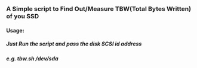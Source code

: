 ### A Simple script to Find Out/Measure TBW(Total Bytes Written) of you SSD

#### Usage:

##### Just Run the script  and pass the disk SCSI id address
##### e.g. tbw.sh /dev/sda
